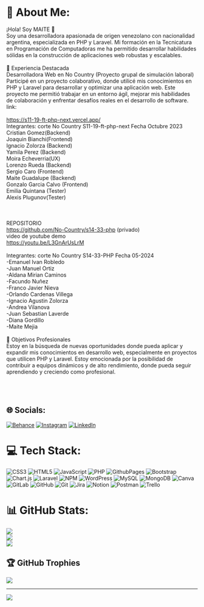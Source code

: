 # 💫 About Me:
¡Hola! Soy MAITE 👋<br>Soy una desarrolladora apasionada de origen venezolano con nacionalidad argentina, especializada en PHP y Laravel. Mi formación en la Tecnicatura en Programación de Computadoras me ha permitido desarrollar habilidades sólidas en la construcción de aplicaciones web robustas y escalables.<br><br>🌟 Experiencia Destacada<br>Desarrolladora Web en No Country (Proyecto grupal de simulación laboral)<br>Participé en un proyecto colaborativo, donde utilicé mis conocimientos en PHP y Laravel para desarrollar y optimizar una aplicación web. Este proyecto me permitió trabajar en un entorno ágil, mejorar mis habilidades de colaboración y enfrentar desafíos reales en el desarrollo de software.<br>link:<br><br>https://s11-19-ft-php-next.vercel.app/<br>Integrantes: corte No Country S11-19-ft-php-next    Fecha Octubre 2023<br>Cristian Gomez(Backend)<br>Joaquin Bianchi(Frontend)<br>Ignacio Zolorza (Backend)<br>Yamila Perez (Backend)<br>Moira Echeverria(UX)<br>Lorenzo Rueda (Backend)<br>Sergio Caro (Frontend)<br>Maite Guadalupe (Backend)<br>Gonzalo Garcia Calvo (Frontend)<br>Emilia Quintana (Tester)<br>Alexis Plugunov(Tester)<br><br><br><br>REPOSITORIO<br>https://github.com/No-Country/s14-33-php (privado)<br>video de youtube demo<br>https://youtu.be/L3GnArUsLrM<br><br>Integrantes: corte No Country S14-33-PHP    Fecha 05-2024<br>-Emanuel Ivan Robledo<br>-Juan Manuel Ortiz <br>-Aldana Mirian Caminos<br>-Facundo Nuñez<br>-Franco Javier Nieva<br>-Orlando Cardenas Villega<br>-Ignacio Agustin Zolorza<br>-Andrea Vilanova<br>-Juan Sebastian Laverde<br>-Diana Gordillo<br>-Maite Mejia<br><br>🎯 Objetivos Profesionales<br>Estoy en la búsqueda de nuevas oportunidades donde pueda aplicar y expandir mis conocimientos en desarrollo web, especialmente en proyectos que utilicen PHP y Laravel. Estoy emocionada por la posibilidad de contribuir a equipos dinámicos y de alto rendimiento, donde pueda seguir aprendiendo y creciendo como profesional.<br><br><br><br>


## 🌐 Socials:
[![Behance](https://img.shields.io/badge/Behance-1769ff?logo=behance&logoColor=white)](https://behance.net/https://www.behance.net/maite5) [![Instagram](https://img.shields.io/badge/Instagram-%23E4405F.svg?logo=Instagram&logoColor=white)](https://instagram.com/https://www.instagram.com/m5website/) [![LinkedIn](https://img.shields.io/badge/LinkedIn-%230077B5.svg?logo=linkedin&logoColor=white)](https://linkedin.com/in/https://www.linkedin.com/in/maite-guadalupe-mejia/) 

# 💻 Tech Stack:
![CSS3](https://img.shields.io/badge/css3-%231572B6.svg?style=for-the-badge&logo=css3&logoColor=white) ![HTML5](https://img.shields.io/badge/html5-%23E34F26.svg?style=for-the-badge&logo=html5&logoColor=white) ![JavaScript](https://img.shields.io/badge/javascript-%23323330.svg?style=for-the-badge&logo=javascript&logoColor=%23F7DF1E) ![PHP](https://img.shields.io/badge/php-%23777BB4.svg?style=for-the-badge&logo=php&logoColor=white) ![GithubPages](https://img.shields.io/badge/github%20pages-121013?style=for-the-badge&logo=github&logoColor=white) ![Bootstrap](https://img.shields.io/badge/bootstrap-%238511FA.svg?style=for-the-badge&logo=bootstrap&logoColor=white) ![Chart.js](https://img.shields.io/badge/chart.js-F5788D.svg?style=for-the-badge&logo=chart.js&logoColor=white) ![Laravel](https://img.shields.io/badge/laravel-%23FF2D20.svg?style=for-the-badge&logo=laravel&logoColor=white) ![NPM](https://img.shields.io/badge/NPM-%23CB3837.svg?style=for-the-badge&logo=npm&logoColor=white) ![WordPress](https://img.shields.io/badge/WordPress-%23117AC9.svg?style=for-the-badge&logo=WordPress&logoColor=white) ![MySQL](https://img.shields.io/badge/mysql-4479A1.svg?style=for-the-badge&logo=mysql&logoColor=white) ![MongoDB](https://img.shields.io/badge/MongoDB-%234ea94b.svg?style=for-the-badge&logo=mongodb&logoColor=white) ![Canva](https://img.shields.io/badge/Canva-%2300C4CC.svg?style=for-the-badge&logo=Canva&logoColor=white) ![GitLab](https://img.shields.io/badge/gitlab-%23181717.svg?style=for-the-badge&logo=gitlab&logoColor=white) ![GitHub](https://img.shields.io/badge/github-%23121011.svg?style=for-the-badge&logo=github&logoColor=white) ![Git](https://img.shields.io/badge/git-%23F05033.svg?style=for-the-badge&logo=git&logoColor=white) ![Jira](https://img.shields.io/badge/jira-%230A0FFF.svg?style=for-the-badge&logo=jira&logoColor=white) ![Notion](https://img.shields.io/badge/Notion-%23000000.svg?style=for-the-badge&logo=notion&logoColor=white) ![Postman](https://img.shields.io/badge/Postman-FF6C37?style=for-the-badge&logo=postman&logoColor=white) ![Trello](https://img.shields.io/badge/Trello-%23026AA7.svg?style=for-the-badge&logo=Trello&logoColor=white)
# 📊 GitHub Stats:
![](https://github-readme-stats.vercel.app/api?username=maite5&theme=ocean_dark&hide_border=false&include_all_commits=false&count_private=false)<br/>
![](https://github-readme-streak-stats.herokuapp.com/?user=maite5&theme=ocean_dark&hide_border=false)<br/>
![](https://github-readme-stats.vercel.app/api/top-langs/?username=maite5&theme=ocean_dark&hide_border=false&include_all_commits=false&count_private=false&layout=compact)

## 🏆 GitHub Trophies
![](https://github-profile-trophy.vercel.app/?username=maite5&theme=radical&no-frame=false&no-bg=true&margin-w=4)

---
[![](https://visitcount.itsvg.in/api?id=maite5&icon=0&color=0)](https://visitcount.itsvg.in)

<!-- Proudly created with GPRM ( https://gprm.itsvg.in ) -->
